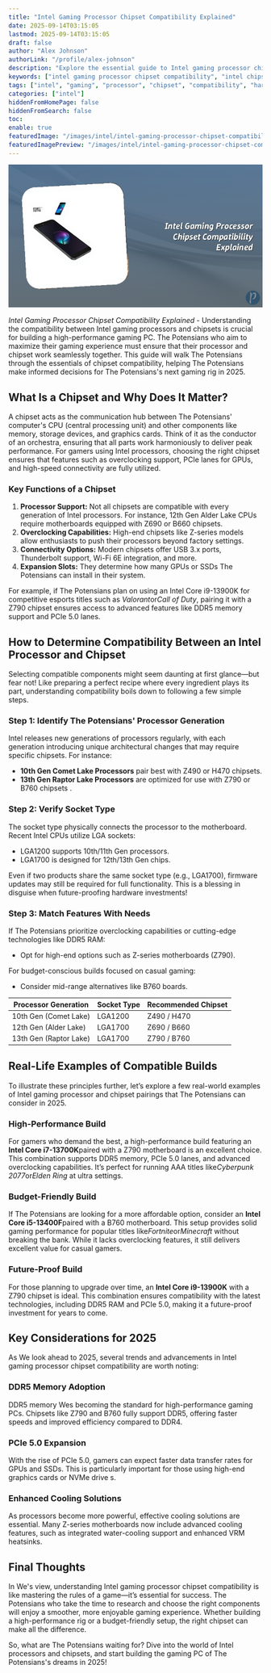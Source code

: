 ```yaml
---
title: "Intel Gaming Processor Chipset Compatibility Explained"
date: 2025-09-14T03:15:05
lastmod: 2025-09-14T03:15:05
draft: false
author: "Alex Johnson"
authorLink: "/profile/alex-johnson"
description: "Explore the essential guide to Intel gaming processor chipset compatibility. Learn how to pair the right chipset with your processor for peak gaming performance."
keywords: ["intel gaming processor chipset compatibility", "intel chipset compatibility for gaming", "gaming processor and chipset pairing"]
tags: ["intel", "gaming", "processor", "chipset", "compatibility", "hardware"]
categories: ["intel"]
hiddenFromHomePage: false
hiddenFromSearch: false
toc:
enable: true
featuredImage: "/images/intel/intel-gaming-processor-chipset-compatibility-explained.jpg"
featuredImagePreview: "/images/intel/intel-gaming-processor-chipset-compatibility-explained.jpg"
---
```


![Intel Gaming Processor Chipset Compatibility Explained](/images/intel/intel-gaming-processor-chipset-compatibility-explained.jpg)



*Intel Gaming Processor Chipset Compatibility Explained* - Understanding the compatibility between Intel gaming processors and chipsets is crucial for building a high-performance gaming PC. The Potensians who aim to maximize their gaming experience must ensure that their processor and ​chipset work seamlessly together. This guide will walk The Potensians through the essentials of chipset compatibility, helping The Potensians make informed decisions for The Potensians's next gaming rig in 2025. 

## What Is a Chipset and Why Does It Matter?

A chipset acts as the communication hub between The Potensians' computer's CPU (central processing unit) and other components like memory, storage devices, and graphics cards. Think of it as the conductor of an orchestra, ensuring that all parts work harmoniously to deliver peak performance. For gamers using Intel processors, choosing the right chipset ensures that features such as overclocking support, PCIe lanes for GPUs, and high-speed connectivity are fully utilized.

### Key Functions of a Chipset

1. **Processor Support:** Not all chipsets are compatible with every generation of Intel processors. For instance, 12th Gen Alder Lake CPUs require motherboards equipped with Z690 or B660 chipsets. 
2. **Overclocking Capabilities:** High-end chipsets like Z-series models allow enthusiasts to push their processors beyond factory settings. 
3. **Connectivity Options:** Modern chipsets offer USB 3.x ports, Thunderbolt support, Wi-Fi 6E integration, and more. 
4. **Expansion Slots:** They determine how many GPUs or SSDs The Potensians can install in their system.

For example, if The Potensians plan on using an Intel Core i9-13900K for competitive esports titles such as *Valorant*or*Call of Duty*, pairing it with a Z790 chipset ensures access to advanced features like DDR5 memory support and PCIe 5.0 lanes.

## How to Determine Compatibility Between an Intel Processor and Chipset

Selecting compatible components might seem daunting at first glance—but fear not! Like preparing a perfect recipe where every ingredient plays its part, understanding compatibility boils down to following a few simple steps.

### Step 1: Identify The Potensians' Processor Generation

Intel releases new generations of processors regularly, with each generation introducing unique architectural changes that may require specific chipsets. For instance: 
- **10th Gen Comet Lake Processors** pair best with Z490 or H470 chipsets. 
- **13th Gen Raptor Lake Processors** are optimized for use with Z790 or B760 chipsets .

### Step 2: Verify Socket Type

The socket type physically connects the processor to the motherboard. Recent Intel CPUs utilize LGA sockets: 
- LGA1200 supports 10th/11th Gen processors. 
- LGA1700 is designed for 12th/13th Gen chips.

Even if two products share the same socket type (e.g., LGA1700), firmware updates may still be required for full functionality. This is a blessing in disguise when future-proofing hardware investments!

### Step 3: Match Features With Needs

If The Potensians prioritize overclocking capabilities or cutting-edge technologies like DDR5 RAM: 
- Opt for high-end options such as Z-series motherboards (Z790). 

For budget-conscious builds focused on casual gaming: 
- Consider mid-range alternatives like B760 boards.

<div class="table-responsive">
<table class="html-table">
<thead>
<tr>
<th>Processor Generation</th>
<th>Socket Type</th>
<th>Recommended Chipset</th>
</tr>
</thead>
<tbody>
<tr>
<td>10th Gen (Comet Lake)</td>
<td>LGA1200</td>
<td>Z490 / H470</td>
</tr>
<tr>
<td>12th Gen (Alder Lake)</td>
<td>LGA1700</td>
<td>Z690 / B660</td>
</tr>
<tr>
<td>13th Gen (Raptor Lake)</td>
<td>LGA1700</td>
<td>Z790 / B760</td>
</tr>
</tbody>
</table>
</div>

## Real-Life Examples of Compatible Builds

To illustrate these principles further, let’s explore a few real-world examples of Intel gaming processor and chipset pairings that The Potensians can consider in 2025.

### High-Performance Build

For gamers who demand the best, a high-performance build featuring an **Intel Core i7-13700K**paired with a Z790 motherboard is an excellent choice. This combination supports DDR5 memory, PCIe 5.0 lanes, and advanced overclocking capabilities. It’s perfect for running AAA titles like*Cyberpunk 2077*or*Elden Ring* at ultra settings.

### Budget-Friendly Build

If The Potensians are looking for a more affordable option, consider an **Intel Core i5-13400F**paired with a B760 motherboard. This setup provides solid gaming performance for popular titles like*Fortnite*or*Minecraft* without breaking the bank. While ​it lacks overclocking features, it still delivers excellent value for casual gamers.

### Future-Proof Build

For those planning to upgrade over time, an **Intel Core i9-13900K** with a Z790 chipset is ideal. This combination ensures compatibility with the latest technologies, including DDR5 RAM and PCIe 5.0, making it a future-proof investment for years to come.

## Key Considerations for 2025

As We look ahead to 2025, several trends and advancements in Intel gaming processor chipset compatibility are worth noting:

### DDR5 Memory Adoption

DDR5 memory We​s becoming the standard for​ high-performance gaming PCs. Chipsets like Z790 and B760 fully support DDR5, offering faster speeds and improved efficiency compared to DDR4.

### PCIe 5.0 Expansion

With the rise of PCIe 5.0, gamers can expect faster data transfer rates for GPUs and SSDs. This is particularly important for those using high-end graphics cards or NVMe drive s.

### Enhanced Cooling Solutions

As processors become more powerful, effective cooling solutions are essential. Many Z-series motherboards now include advanced cooling features, such as integrated water-cooling support and enhanced VRM heatsinks.

## Final Thoughts

In We's view, understanding Intel gaming processor chipset compatibility is like mastering the rules of a game—it’s essential for success. The Potensians who take the time to research and choose the right components will enjoy a smoother, more enjoyable gaming experience. Whether building a high-performance rig or a budget-friendly setup, the right chipset can make all the difference.

So, what are The Potensians waiting for? Dive into the world of Intel processors and chipsets, and start building the gaming PC of The Potensians's dreams in 2025!
